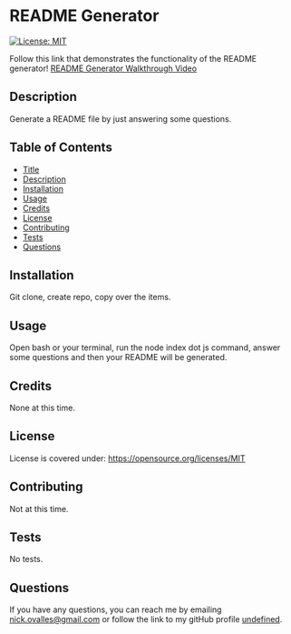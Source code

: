 # README Generator
  [![License: MIT](https://img.shields.io/badge/License-MIT-yellow.svg)](https://opensource.org/licenses/MIT)
  
  Follow this link that demonstrates the functionality of the README generator! [README Generator Walkthrough Video](https://drive.google.com/file/d/1BhgV2ZpQWc4XVc4HId_nstvvoAjotFIy/view )

  ## Description
  Generate a README file by just answering some questions.
  
  ## Table of Contents
  
  * [Title](#title)
  * [Description](#description)
  * [Installation](#installation)
  * [Usage](#usage)
  * [Credits](#credits)
  * [License](#license)
  * [Contributing](#contributing)
  * [Tests](#tests)
  * [Questions](#questions)
  ## Installation
  Git clone, create repo, copy over the items.
  ## Usage
  Open bash or your terminal, run the node index dot js command, answer some questions and then your README will be generated.
  ## Credits
  None at this time.
  ## License
  License is covered under: https://opensource.org/licenses/MIT
  ## Contributing
  Not at this time.
  ## Tests
  No tests.
  ## Questions
  If you have any questions, you can reach me by emailing [nick.ovalles@gmail.com](mailto:nick.ovalles@gmail.com) or follow the link to my gitHub profile [undefined](https://github.com/undefined).
